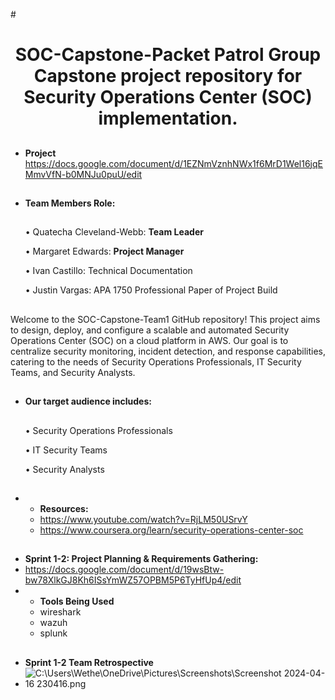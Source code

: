 #<h1 align="center"> SOC-Capstone-Packet Patrol
Group Capstone project repository for Security Operations Center (SOC) implementation.
##
- **Project**
https://docs.google.com/document/d/1EZNmVznhNWx1f6MrD1Wel16jqEMmvVfN-b0MNJu0puU/edit
##
- **Team Members Role:**
   ##
  
     • Quatecha Cleveland-Webb: **Team Leader**

     • Margaret Edwards: **Project Manager**

     • Ivan Castillo: Technical Documentation 

     • Justin Vargas: APA 1750 Professional Paper of Project Build

  
##
Welcome to the SOC-Capstone-Team1 GitHub repository! This project aims to design, deploy, and configure a scalable and automated Security Operations Center (SOC) on a cloud platform in AWS. Our goal is to centralize security monitoring, incident detection, and response capabilities, catering to the needs of Security Operations Professionals, IT Security Teams, and Security Analysts.
##

- **Our target audience includes:**
  ##
    • Security Operations Professionals
  
    • IT Security Teams
  
    • Security Analysts


##
##
- - **Resources:**
  - https://www.youtube.com/watch?v=RjLM50USrvY
  - https://www.coursera.org/learn/security-operations-center-soc
##

##
- **Sprint 1-2: Project Planning & Requirements Gathering:**
- https://docs.google.com/document/d/19wsBtw-bw78XlkGJ8Kh6ISsYmWZ57OPBM5P6TyHfUp4/edit
- - **Tools Being Used**
  - wireshark
  - wazuh
  - splunk
##
- **Sprint 1-2 Team Retrospective**
-  ![C:\Users\Wethe\OneDrive\Pictures\Screenshots\Screenshot 2024-04-16 230416.png](https://github.com/Quatecha/Phase-2-Final-Project_TKH-/assets/151267325/3ce540c7-083e-4349-8bc1-4b9ce6ba25a4)

  
